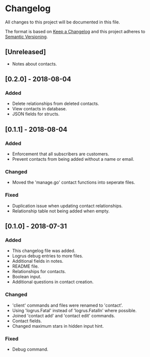 # Changelog

All changes to this project will be documented in this file.

The format is based on [Keep a Changelog](http://keepachangelog.com/en/1.0.0/) and this project adheres to [Semantic Versioning](http://semver.org/spec/v2.0.0.html).

## [Unreleased]

- Notes about contacts.

## [0.2.0] - 2018-08-04

### Added

- Delete relationships from deleted contacts.
- View contacts in database.
- JSON fields for structs.

## [0.1.1] - 2018-08-04

### Added

- Enforcement that all subscribers are customers.
- Prevent contacts from being added without a name or email.

### Changed

- Moved the 'manage.go' contact functions into seperate files.

### Fixed

- Duplication issue when updating contact relationships.
- Relationship table not being added when empty.

## [0.1.0] - 2018-07-31

### Added

- This changelog file was added.
- Logrus debug entries to more files.
- Additional fields in notes.
- README file.
- Relationships for contacts.
- Boolean input.
- Additional questions in contact creation.

### Changed

- 'client' commands and files were renamed to 'contact'.
- Using 'logrus.Fatal' instead of 'logrus.Fatalln' where possible.
- Joined 'contact add' and 'contact edit' commands.
- Contact fields.
- Changed maximum stars in hidden input hint.

### Fixed

- Debug command.
